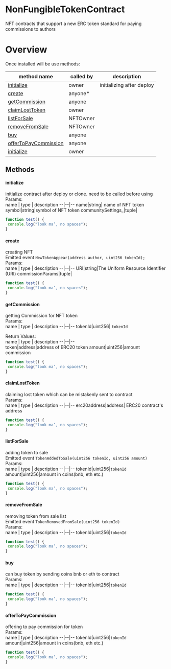 # NonFungibleTokenContract
NFT contracts that support a new ERC token standard for paying commissions to authors

# Overview

Once installed will be use methods:

<table>
<thead>
	<tr>
		<th>method name</th>
		<th>called by</th>
		<th>description</th>
	</tr>
</thead>
<tbody>
	<tr>
		<td><a href="#initialize">initialize</a></td>
		<td>owner</td>
		<td>initializing after deploy</td>
	</tr>
  <tr>
		<td><a href="#create">create</a></td>
		<td>anyone<span>&#42;</span></td>
		<td></td>
	</tr>
  <tr>
		<td><a href="#getcommission">getCommission</a></td>
		<td>anyone</td>
		<td></td>
	</tr>
  <tr>
		<td><a href="#claimlosttoken">claimLostToken</a></td>
		<td>owner</td>
		<td></td>
	</tr>
  <tr>
		<td><a href="#listforsale">listForSale</a></td>
		<td>NFTOwner</td>
		<td></td>
	</tr>
  <tr>
		<td><a href="#removefromsale">removeFromSale</a></td>
		<td>NFTOwner</td>
		<td></td>
	</tr>
  <tr>
		<td><a href="#buy">buy</a></td>
		<td>anyone</td>
		<td></td>
	</tr>
  <tr>
		<td><a href="#offertopaycommission">offerToPayCommission</a></td>
		<td>anyone</td>
		<td></td>
	</tr>
  <tr>
		<td><a href="#initialize">initialize</a></td>
		<td>owner</td>
		<td></td>
	</tr>
</tbody>
</table>

## Methods

#### initialize
initialize contract after deploy or clone. need to be called before using<br>
Params:<br>
name  | type | description
--|--|--
name|string| name of NFT token
symbol|string|symbol of NFT token
communitySettings_|tuple|


```javascript
function test() {
 console.log("look ma’, no spaces");
}
```

    
#### create
creating NFT <br>
Emitted event `NewTokenAppear(address author, uint256 tokenId);`<br>
Params:<br>
name  | type | description
--|--|--
URI|string|The Uniform Resource Identifier (URI)
commissionParams|tuple|


```javascript
function test() {
 console.log("look ma’, no spaces");
}
```


#### getCommission
getting Commission for NFT token<br>
Params:<br>
name  | type | description
--|--|--
tokenId|uint256| `tokenId`

Return Values:<br>
name  | type | description
--|--|--   
token|address|address of ERC20 token
amount|uint256|amount commission

```javascript
function test() {
 console.log("look ma’, no spaces");
}
```
    
#### claimLostToken
claiming lost token which can be mistakenly sent to contract<br>
Params:<br>
name  | type | description
--|--|--
erc20address|address| ERC20 contract's address

```javascript
function test() {
 console.log("look ma’, no spaces");
}
```

#### listForSale
adding token to sale<br>
Emitted event `TokenAddedToSale(uint256 tokenId, uint256 amount)`<br>
Params:<br>
name  | type | description
--|--|--
tokenId|uint256|`tokenId`
amount|uint256|amount in coins(bnb, eth etc.)

```javascript
function test() {
 console.log("look ma’, no spaces");
}
```


#### removeFromSale
removing token from sale list<br>
Emitted event `TokenRemovedFromSale(uint256 tokenId)`<br>
Params:<br>
name  | type | description
--|--|--
tokenId|uint256|`tokenId`

```javascript
function test() {
 console.log("look ma’, no spaces");
}
```


#### buy
can buy token by sending coins bnb or eth to contract<br>
Params:<br>
name  | type | description
--|--|--
tokenId|uint256|`tokenId`

```javascript
function test() {
 console.log("look ma’, no spaces");
}
```


#### offerToPayCommission
offering to pay commission for token<br>
Params:<br>
name  | type | description
--|--|--
tokenId|uint256|`tokenId`
amount|uint256|amount in coins(bnb, eth etc.)

```javascript
function test() {
 console.log("look ma’, no spaces");
}
```

